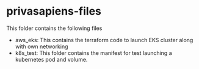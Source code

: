 # privasapiens-files

This folder contains the following files

- aws_eks: This contains the terraform code to launch EKS cluster along with own networking
- k8s_test: This folder contains the manifest for test launching a kubernetes pod and volume.